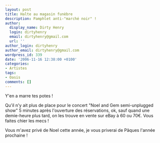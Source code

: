 ```yaml
---
layout: post
title: Halte au magasin funèbre
description: Pamphlet anti-"marché noir" !
author:
  display_name: Dirty Henry
  login: dirtyhenry
  email: dirtyhenry@gmail.com
  url: ''
author_login: dirtyhenry
author_email: dirtyhenry@gmail.com
wordpress_id: 339
date: '2006-11-16 12:38:00 +0100'
categories:
- Artistes
tags:
- Oasis
comments: []
---
```

Y'en a marre tes potes ! 

Qu'il n'y ait plus de place pour le concert "Noel and Gem semi-unplugged show" 5 minutes après l'ouverture des réservations, ok, sauf quand une demie-heure plus tard, on les trouve en vente sur eBay à 60 ou 70€. Vous faites chier les mecs !

Vous m'avez privé de Noel cette année, je vous priverai de Pâques l'année prochaine !
